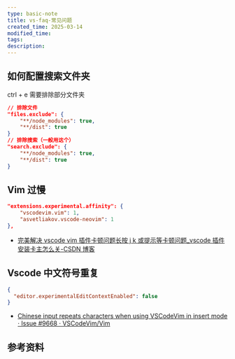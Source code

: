 ```yaml
---
type: basic-note
title: vs-faq-常见问题
created_time: 2025-03-14
modified_time:
tags:
description:
---
```


## 如何配置搜索文件夹

ctrl + e 需要排除部分文件夹

```json
// 排除文件
"files.exclude": {
    "**/node_modules": true,
    "**/dist": true
}
// 排除搜索（一般用这个）
"search.exclude": {
    "**/node_modules": true,
    "**/dist": true
}
```

## Vim 过慢

```json
"extensions.experimental.affinity": {
    "vscodevim.vim": 1,
    "asvetliakov.vscode-neovim": 1
},
```

- [完美解决 vscode vim 插件卡顿问题长按 j k 或提示等卡顿问题\_vscode 插件安装卡主怎么关-CSDN 博客](https://blog.csdn.net/qq_51714354/article/details/128442761)

## Vscode 中文符号重复

```json
{
  "editor.experimentalEditContextEnabled": false
}
```

- [Chinese input repeats characters when using VSCodeVim in insert mode · Issue #9668 · VSCodeVim/Vim](https://github.com/VSCodeVim/Vim/issues/9668)

## 参考资料
